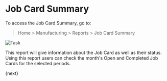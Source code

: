 <!-- add-breadcrumbs -->
# Job Card Summary

To access the Job Card Summary, go to:

> Home > Manufacturing > Reports > Job Card Summary

<img class="screenshot" alt="Task" src="{{docs_base_url}}/assets/img/manufacturing/job-card-summary.png">

This report will give information about the Job Card as well as their status. Using this report users can check the month's Open and Completed Job Cards for the selected periods.

{next}
